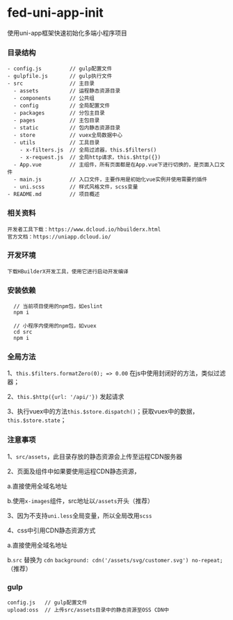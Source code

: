 # fed-uni-app-init

使用uni-app框架快速初始化多端小程序项目

### 目录结构
```text
- config.js         // gulp配置文件
- gulpfile.js       // gulp执行文件
- src               // 主目录
  - assets          // 运程静态资源目录
  - components      // 公共组
  - config          // 全局配置文件
  - packages        // 分包主目录
  - pages           // 主包目录
  - static          // 包内静态资源目录
  - store           // vuex全局数据中心
  - utils           // 工具目录
    - x-filters.js  // 全局过滤器，this.$filters()
    - x-request.js  // 全局http请求，this.$http({})
  - App.vue         // 主组件，所有页面都是在App.vue下进行切换的，是页面入口文件
  - main.js         // 入口文件，主要作用是初始化vue实例并使用需要的插件
  - uni.scss        // 样式风格文件，scss变量
- README.md         // 项目概述
```

### 相关资料
```
开发者工具下载：https://www.dcloud.io/hbuilderx.html
官方文档：https://uniapp.dcloud.io/
```

### 开发环境
```
下载HBuilderX开发工具，使用它进行启动开发编译
```

### 安装依赖
```
  // 当前项目使用的npm包，如eslint
  npm i
  
  // 小程序内使用的npm包，如vuex
  cd src
  npm i
```

### 全局方法
1、`this.$filters.formatZero(0); => 0.00` 在js中使用封闭好的方法，类似过滤器；

2、`this.$http({url: '/api/'})` 发起请求

3、执行vuex中的方法`this.$store.dispatch()`；获取vuex中的数据，`this.$store.state`；

### 注意事项

1、`src/assets`，此目录存放的静态资源会上传至运程CDN服务器

2、页面及组件中如果要使用运程CDN静态资源，

  a.直接使用全域名地址 
  
  b.使用`x-images`组件，src地址以`/assets`开头（推荐）
  
3、因为不支持`uni.less`全局变量，所以全局改用`scss`

4、css中引用CDN静态资源方式
 
  a.直接使用全域名地址 
  
  b.`src` 替换为 `cdn` `background: cdn('/assets/svg/customer.svg') no-repeat;`（推荐）

### gulp
```
config.js   // gulp配置文件
upload:oss  // 上传src/assets目录中的静态资源至OSS CDN中
```